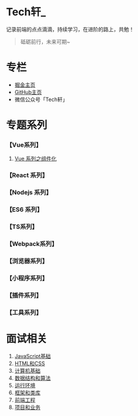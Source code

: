 # Tech轩_

记录前端的点点滴滴，持续学习，在进阶的路上，共勉！

> 砥砺前行，未来可期~

# 专栏

- [掘金主页](https://juejin.im/user/166781500005421/posts)
- [GitHub主页](https://github.com/Sofiya-xuanxuan/Blog)
- 微信公众号「Tech轩」

# 专题系列

### 【Vue系列】

1. [Vue 系列之组件化](https://github.com/Sofiya-xuanxuan/Blog/issues/1)

### 【React 系列】

### 【Nodejs 系列】

### 【ES6 系列】

### 【TS系列】

### 【Webpack系列】

### 【浏览器系列】

### 【小程序系列】

### 【插件系列】

### 【工具系列】

# 面试相关

1. [JavaScript基础](https://github.com/Sofiya-xuanxuan/Blog/tree/master/interview_related/JavaScript%E5%9F%BA%E7%A1%80)
2. [HTML和CSS](https://github.com/Sofiya-xuanxuan/Blog/tree/master/interview_related/HTML%E5%92%8CCSS)
3. [计算机基础](https://github.com/Sofiya-xuanxuan/Blog/tree/master/interview_related/%E8%AE%A1%E7%AE%97%E6%9C%BA%E5%9F%BA%E7%A1%80)
4. [数据结构和算法](https://github.com/Sofiya-xuanxuan/Blog/tree/master/interview_related/%E6%95%B0%E6%8D%AE%E7%BB%93%E6%9E%84%E5%92%8C%E7%AE%97%E6%B3%95)
5. [运行环境](https://github.com/Sofiya-xuanxuan/Blog/tree/master/interview_related/%E8%BF%90%E8%A1%8C%E7%8E%AF%E5%A2%83)
6. [框架和类库](https://github.com/Sofiya-xuanxuan/Blog/tree/master/interview_related/%E6%A1%86%E6%9E%B6%E5%92%8C%E7%B1%BB%E5%BA%93)
7. [前端工程](https://github.com/Sofiya-xuanxuan/Blog/tree/master/interview_related/%E5%89%8D%E7%AB%AF%E5%B7%A5%E7%A8%8B)
8. [项目和业务](https://github.com/Sofiya-xuanxuan/Blog/tree/master/interview_related/%E9%A1%B9%E7%9B%AE%E5%92%8C%E4%B8%9A%E5%8A%A1)





​																

